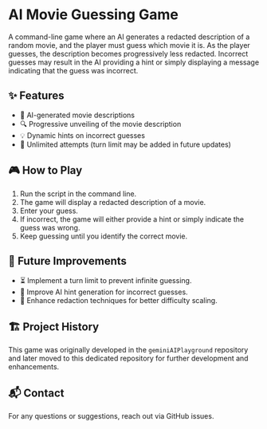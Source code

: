 # AI Movie Guessing Game

A command-line game where an AI generates a redacted description of a random movie, and the player must guess which movie it is. As the player guesses, the description becomes progressively less redacted. Incorrect guesses may result in the AI providing a hint or simply displaying a message indicating that the guess was incorrect.

## ✨ Features
- 🤖 AI-generated movie descriptions
- 🔍 Progressive unveiling of the movie description
- 💡 Dynamic hints on incorrect guesses
- 🎲 Unlimited attempts (turn limit may be added in future updates)

## 🎮 How to Play
1. Run the script in the command line.
2. The game will display a redacted description of a movie.
3. Enter your guess.
4. If incorrect, the game will either provide a hint or simply indicate the guess was wrong.
5. Keep guessing until you identify the correct movie.

## 🚀 Future Improvements
- ⏳ Implement a turn limit to prevent infinite guessing.
- 🧠 Improve AI hint generation for incorrect guesses.
- 📝 Enhance redaction techniques for better difficulty scaling.

## 🏗️ Project History
This game was originally developed in the `geminiAIPlayground` repository and later moved to this dedicated repository for further development and enhancements.

## 📬 Contact
For any questions or suggestions, reach out via GitHub issues.

